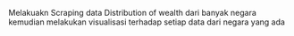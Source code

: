 Melakuakn Scraping data Distribution of wealth dari banyak negara kemudian melakukan visualisasi terhadap setiap data dari negara yang ada
